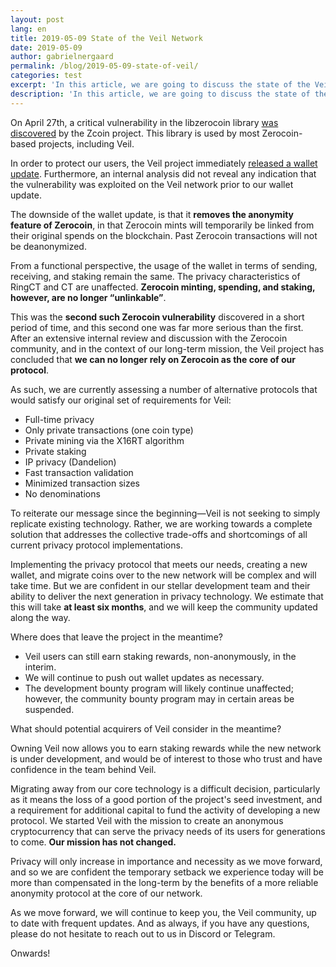 ```yaml
---
layout: post
lang: en
title: 2019-05-09 State of the Veil Network
date: 2019-05-09
author: gabrielnergaard
permalink: /blog/2019-05-09-state-of-veil/
categories: test
excerpt: 'In this article, we are going to discuss the state of the Veil network, including our decision to replace Zerocoin with a new privacy protocol.'
description: 'In this article, we are going to discuss the state of the Veil network, including our decision to replace Zerocoin with a new privacy protocol.'
---
```


On April 27th, a critical vulnerability in the libzerocoin library [was discovered](https://zcoin.io/further-disclosure-on-zerocoin-vulnerability) by the Zcoin project. This library is used by most Zerocoin-based projects, including Veil.

In order to protect our users, the Veil project immediately [released a wallet update](https://veil-project.com/news/wallet-1-0-3-0/). Furthermore, an internal analysis did not reveal any indication that the vulnerability was exploited on the Veil network prior to our wallet update.

The downside of the wallet update, is that it **removes the anonymity feature of Zerocoin**, in that Zerocoin mints will temporarily be linked from their original spends on the blockchain. Past Zerocoin transactions will not be deanonymized.

From a functional perspective, the usage of the wallet in terms of sending, receiving, and staking remain the same. The privacy characteristics of RingCT and CT are unaffected. **Zerocoin minting, spending, and staking, however, are no longer “unlinkable”**.

This was the **second such Zerocoin vulnerability** discovered in a short period of time, and this second one was far more serious than the first. After an extensive internal review and discussion with the Zerocoin community, and in the context of our long-term mission, the Veil project has concluded that **we can no longer rely on Zerocoin as the core of our protocol**. 

As such, we are currently assessing a number of alternative protocols that would satisfy our original set of requirements for Veil:

- Full-time privacy
- Only private transactions (one coin type)
- Private mining via the X16RT algorithm
- Private staking
- IP privacy (Dandelion)
- Fast transaction validation
- Minimized transaction sizes
- No denominations

To reiterate our message since the beginning—Veil is not seeking to simply replicate existing technology. Rather, we are working towards a complete solution that addresses the collective trade-offs and shortcomings of all current privacy protocol implementations.

Implementing the privacy protocol that meets our needs, creating a new wallet, and migrate coins over to the new network will be complex and will take time. But we are confident in our stellar development team and their ability to deliver the next generation in privacy technology. We estimate that this will take **at least six months**, and we will keep the community updated along the way.

Where does that leave the project in the meantime?

- Veil users can still earn staking rewards, non-anonymously, in the interim. 
- We will continue to push out wallet updates as necessary. 
- The development bounty program will likely continue unaffected; however, the community bounty program may in certain areas be suspended.

What should potential acquirers of Veil consider in the meantime?

Owning Veil now allows you to earn staking rewards while the new network is under development, and would be of interest to those who trust and have confidence in the team behind Veil.

Migrating away from our core technology is a difficult decision, particularly as it means the loss of a good portion of the project's seed investment, and a requirement for additional capital to fund the activity of developing a new protocol. We started Veil with the mission to create an anonymous cryptocurrency that can serve the privacy needs of its users for generations to come. **Our mission has not changed.** 

Privacy will only increase in importance and necessity as we move forward, and so we are confident the temporary setback we experience today will be more than compensated in the long-term by the benefits of a more reliable anonymity protocol at the core of our network.

As we move forward, we will continue to keep you, the Veil community, up to date with frequent updates. And as always, if you have any questions, please do not hesitate to reach out to us in Discord or Telegram.

Onwards!